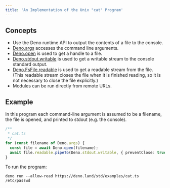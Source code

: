 ```yaml
---
title: 'An Implementation of the Unix "cat" Program'
---
```


## Concepts

- Use the Deno runtime API to output the contents of a file to the console.
- [Deno.args](https://deno.land/api?s=Deno.args) accesses the command line
  arguments.
- [Deno.open](https://deno.land/api?s=Deno.open) is used to get a handle to a
  file.
- [Deno.stdout.writable](https://deno.land/api?s=Deno.stdout.writable) is used
  to get a writable stream to the console standard output.
- [Deno.FsFile.readable](https://deno.land/api?s=Deno.FsFile#prop_readable) is
  used to get a readable stream from the file. (This readable stream closes the
  file when it is finished reading, so it is not necessary to close the file
  explicitly.)
- Modules can be run directly from remote URLs.

## Example

In this program each command-line argument is assumed to be a filename, the file
is opened, and printed to stdout (e.g. the console).

```ts
/**
 * cat.ts
 */
for (const filename of Deno.args) {
  const file = await Deno.open(filename);
  await file.readable.pipeTo(Deno.stdout.writable, { preventClose: true });
}
```

To run the program:

```shell
deno run --allow-read https://deno.land/std/examples/cat.ts /etc/passwd
```
